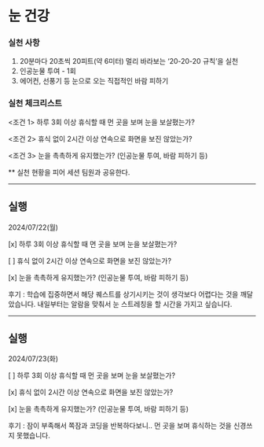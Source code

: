 # 눈 건강
### 실천 사항
1. 20분마다 20초씩 20피트(약 6미터) 멀리 바라보는 ‘20-20-20 규칙’을 실천
2. 인공눈물 투여 - 1회 
3. 에어컨, 선풍기 등 눈으로 오는 직접적인 바람 피하기

### 실천 체크리스트
<조건 1> 하루 3회 이상 휴식할 때 먼 곳을 보며 눈을 보살폈는가?

<조건 2> 휴식 없이 2시간 이상 연속으로 화면을 보진 않았는가?

<조건 3> 눈을 촉촉하게 유지했는가? (인공눈물 투여, 바람 피하기 등)

** 실천 현황을 피어 세션 팀원과 공유한다.

---
## 실행
2024/07/22(월)
  
  [x] 하루 3회 이상 휴식할 때 먼 곳을 보며 눈을 보살폈는가?
  
  [ ] 휴식 없이 2시간 이상 연속으로 화면을 보진 않았는가?
  
  [x] 눈을 촉촉하게 유지했는가? (인공눈물 투여, 바람 피하기 등)
  
  후기 : 학습에 집중하면서 해당 퀘스트를 상기시키는 것이 생각보다 어렵다는 것을 깨달았습니다. 내일부터는 알람을 맞춰서 눈 스트레칭을 할 시간을 가지고 싶습니다.

---
## 실행
2024/07/23(화)
  
  [ ] 하루 3회 이상 휴식할 때 먼 곳을 보며 눈을 보살폈는가?
  
  [x] 휴식 없이 2시간 이상 연속으로 화면을 보진 않았는가?
  
  [x] 눈을 촉촉하게 유지했는가? (인공눈물 투여, 바람 피하기 등)
  
  후기 : 잠이 부족해서 쪽잠과 코딩을 반복하다보니.. 먼 곳을 보며 휴식하는 것을 신경쓰지 못했습니다.
